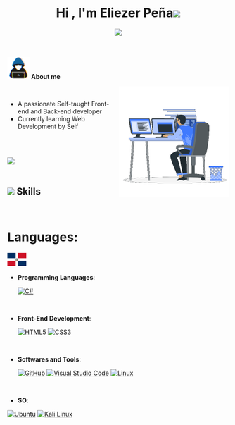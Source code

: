 
<h1 align="center"><b>Hi , I'm Eliezer Peña</b><img src="https://media.giphy.com/media/hvRJCLFzcasrR4ia7z/giphy.gif" width="35"></h1>
<!--  -->
<p align="center">
  <a href="https://github.com/DenverCoder1/readme-typing-svg"><img src="https://readme-typing-svg.herokuapp.com?font=Time+New+Roman&color=cyan&size=25&center=true&vCenter=true&width=600&height=100&lines=Eliezer+Mr+Zabala+ElElio..&hearts;++;+Front-End+Developer,;Student,;Lo'Mina,;Active+Learner/Researcher,;Love+to+learn..<3"></a>
</p>


<br>



	
 <picture><img src = "https://github.com/0xAbdulKhalid/0xAbdulKhalid/raw/main/assets/mdImages/about_me.gif" width = 50px></picture> **About me**

<picture> <img align="right" src="https://github.com/0xAbdulKhalid/0xAbdulKhalid/raw/main/assets/mdImages/Right_Side.gif" width = 250px></picture>

<br>

- A passionate Self-taught Front-end and Back-end developer
- Currently learning Web Development by Self
<!--- Personal website [link](https://www.0xabdulkhalid.ml)-->
<!-- I’m currently open for an Intern or a new job opportunity, this is [my resume](https://read.cv/0xabdulkhalid)--->

<br><br>

<img src="https://user-images.githubusercontent.com/73097560/115834477-dbab4500-a447-11eb-908a-139a6edaec5c.gif"><br><br>

## <img src="https://media2.giphy.com/media/QssGEmpkyEOhBCb7e1/giphy.gif?cid=ecf05e47a0n3gi1bfqntqmob8g9aid1oyj2wr3ds3mg700bl&rid=giphy.gif" width ="25"><b> Skills</b>
<br>

<p align="center">

<h1> Languages: </h1>
  <a href="https://en.wikipedia.org/wiki/Dominican_Republic"><img src="https://github.com/md5-loki/md5-loki/blob/main/do.png" height="30px" width="43px"></img></a>

- **Programming Languages**:
    
  [![C#](https://img.shields.io/badge/C%23-239120?style=for-the-badge&logo=c-sharp&logoColor=white)](https://es.wikipedia.org/wiki/C_Sharp)
<br>   
    
- **Front-End Development**:

  [![HTML5](https://img.shields.io/badge/HTML5%20-%23E34F26.svg?style=for-the-badge&logo=html5&logoColor=white)](https://es.wikipedia.org/wiki/HTML5)
   [![CSS3](https://img.shields.io/badge/CSS%20-%231572B6.svg?style=for-the-badge&logo=css3&logoColor=white)](https://es.wikipedia.org/wiki/CSS3)
  <!-- ![JavaScript](https://img.shields.io/badge/JavaScript%20-%23F7DF1E.svg?style=for-the-badge&logo=javascript&logoColor=black) -->

<br>

- **Softwares and Tools**:
  
   <!-- ![Git](https://img.shields.io/badge/git-%23F05033.svg?style=for-the-badge&logo=git&logoColor=white)-->
    [![GitHub](https://img.shields.io/badge/github-%23121011.svg?style=for-the-badge&logo=github&logoColor=white)](https://es.wikipedia.org/wiki/github)
    [![Visual Studio Code](https://img.shields.io/badge/Visual%20Studio%20Code-0078d7.svg?style=for-the-badge&logo=visual-studio-code&logoColor=white)](https://es.wikipedia.org/wiki/Visual_Studio_Code)
    [![Linux](https://img.shields.io/badge/Linux-FCC624?style=for-the-badge&logo=linux&logoColor=black)](https://es.wikipedia.org/wiki/Linux)

<br>

- **SO**:
  
 [![Ubuntu](https://img.shields.io/badge/Ubuntu-E95420?style=for-the-badge&logo=ubuntu&logoColor=white)](https://es.wikipedia.org/wiki/Ubuntu)
 [![Kali Linux](https://img.shields.io/badge/Kali_Linux-557C94?style=for-the-badge&logo=kali-linux&logoColor=white)](https://es.wikipedia.org/wiki/Kali_linux)


</p>



	
</ul>
</div>

<!--
mrZabala/mrZabala is a ✨ special ✨ repository because its `README.md` (this file) appears on your GitHub profile.
You can click the Preview link to take a look at your changes.
--->
